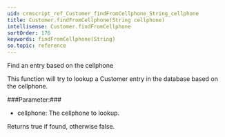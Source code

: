 ```yaml
---
uid: crmscript_ref_Customer_findFromCellphone_String_cellphone
title: Customer.findFromCellphone(String cellphone)
intellisense: Customer.findFromCellphone
sortOrder: 176
keywords: findFromCellphone(String)
so.topic: reference
---
```


Find an entry based on the cellphone

This function will try to lookup a Customer entry in the database based on the cellphone.



###Parameter:###


 - cellphone: The cellphone to lookup.


Returns true if found, otherwise false.



